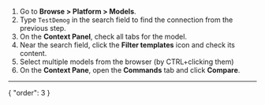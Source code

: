 1. Go to **Browse > Platform > Models**.
2. Type `TestDemog` in the search field to find the connection from the previous step.
3. On the **Context Panel**, check all tabs for the model.
4. Near the search field, click the **Filter templates** icon and check its content.
7. Select multiple models from the browser (by CTRL+clicking them)
8. On the **Context Pane**, open the **Commands** tab and click **Compare**.
---
{
  "order": 3
}